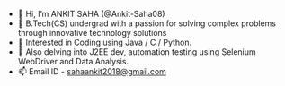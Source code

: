 - 👋 Hi, I’m ANKIT SAHA (@Ankit-Saha08)
- 🌱 B.Tech(CS) undergrad with a passion for solving complex problems through innovative technology solutions
- 👀 Interested in Coding using Java / C / Python.
- 💞️ Also delving into J2EE dev, automation testing using Selenium WebDriver and Data Analysis.
- 📫 Email ID - sahaankit2018@gmail.com

<!---
Ankit-Saha08/Ankit-Saha08 is a ✨ special ✨ repository because its `README.md` (this file) appears on your GitHub profile.
You can click the Preview link to take a look at your changes.
--->
